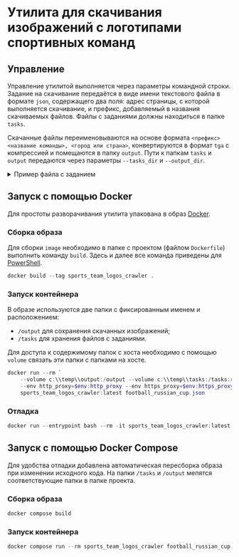 # Утилита для скачивания изображений с логотипами спортивных команд

## Управление

Управление утилитой выполняется через параметры командной строки. Задание на скачивание передаётся в виде имени текстового файла в формате `json`, содержащего два поля: адрес страницы, с которой выполняется скачивание, и префикс, добавляемый в названия скачиваемых файлов. Файлы с заданиями должны находиться в папке `tasks`.

Скачанные файлы переименовываются на основе формата `<префикс> <название команды>, <город или страна>`, конвертируются в формат `tga` с компрессией и помещаются в папку `output`. Пути к папкам `tasks` и `output` передаются через параметры `--tasks_dir` и `--output_dir`.

<details>
  <summary>Пример файла с заданием</summary>

```json
{
    "url": "https://.../_russiacup/tournament/5475/teams/",
    "prefix": "Спорт. Логотипы команд. Футбол. Чемпионат России 2023-2024. "
}
```
</details>

## Запуск с помощью Docker

Для простоты разворачивания утилита упакована в образ [Docker](https://www.docker.com/products/docker-desktop/).

### Сборка образа

Для сборки `image` необходимо в папке с проектом (файлом `Dockerfile`) выполнить команду `build`. Здесь и далее все команда приведены для [PowerShell](https://github.com/PowerShell/PowerShell/).

```powershell
docker build --tag sports_team_logos_crawler .
```

### Запуск контейнера

В образе используются две папки с фиксированным именем и расположением:
- `/output` для сохранения скачанных изображений;
- `/tasks` для хранения файлов с заданиями.

Для доступа к содержимому папок с хоста необходимо с помощью `volume` связать эти папки с папками на хосте.

```powershell
docker run --rm `
    --volume c:\\temp\\output:/output --volume c:\\temp\\tasks:/tasks:ro `
    --env http_proxy=$env:http_proxy --env https_proxy=$env:https_proxy `
    sports_team_logos_crawler:latest football_russian_cup.json
```

### Отладка

```powershell
docker run --entrypoint bash --rm -it sports_team_logos_crawler:latest
```

## Запуск с помощью Docker Compose

Для удобства отладки добавлена автоматическая пересборка образа при изменении исходного кода. На папки `/tasks` и `/output` мепятся соответствующие папки в папке проекта.

### Сборка образа

```powershell
docker compose build
```

### Запуск контейнера

```powershell
docker compose run --rm sports_team_logos_crawler football_russian_cup.json
```